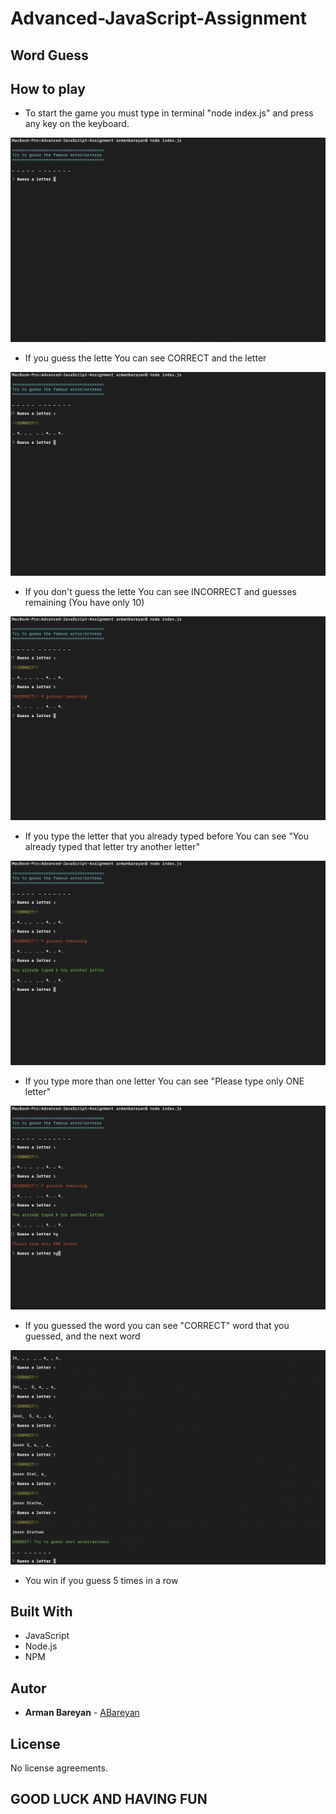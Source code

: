 # Advanced-JavaScript-Assignment

## Word Guess

## How to play

* To start the game you must type in terminal "node index.js" and press any key on the keyboard.

![Screen](screen/screen1.png)

* If you guess the lette You can see CORRECT and the letter

![Screen](screen/screen2.png)

* If you don't guess the lette You can see INCORRECT and guesses remaining (You have only 10)

![Screen](screen/screen3.png)

* If you type the letter that you already typed before You can see "You already typed that letter try another letter"

![Screen](screen/screen4.png)

* If you type more than one letter You can see "Please type only ONE letter"

![Screen](screen/screen5.png)

* If you guessed the word you can see "CORRECT" word that you guessed, and the next word

![Screen](screen/screen6.png)

* You win if you guess 5 times in a row

## Built With

* JavaScript
* Node.js
* NPM

## Autor 
* **Arman Bareyan** - [ABareyan](https://github.com/ABareyan)

## License

No license agreements. 

## GOOD LUCK AND HAVING FUN